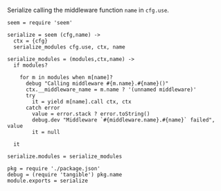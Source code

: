 Serialize calling the middleware function `name` in `cfg.use`.

    seem = require 'seem'

    serialize = seem (cfg,name) ->
      ctx = {cfg}
      serialize_modules cfg.use, ctx, name

    serialize_modules = (modules,ctx,name) ->
      if modules?

        for m in modules when m[name]?
          debug "Calling middleware #{m.name}.#{name}()"
          ctx.__middleware_name = m.name ? '(unnamed middleware)'
          try
            it = yield m[name].call ctx, ctx
          catch error
            value = error.stack ? error.toString()
            debug.dev "Middleware `#{middleware.name}.#{name}` failed", value
            it = null

      it

    serialize.modules = serialize_modules

    pkg = require './package.json'
    debug = (require 'tangible') pkg.name
    module.exports = serialize
